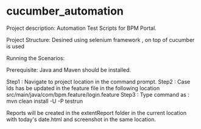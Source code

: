 # cucumber_automation
Project description:  Automation Test Scripts for BPM Portal.

Project Structure:
Desined using selenium framework , on top of cucumber is used


Running the Scenarios:

Prerequisite: Java and Maven should be installed.

Step1 : Navigate to project location in the command prompt.
Step2 : Case Ids has be updated in the feature file in the following location
        src/main/java/com/bpm.feature/login.feature
Step3 : Type command as : mvn clean install -U -P testrun

Reports will be created in the extentReport folder in the current location with today's date.html and screenshot in the same location.


